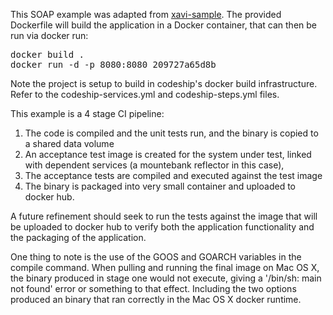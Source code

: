 This SOAP example was adapted from [xavi-sample](https://github.com/xtracdev/xavi-sample). The
provided Dockerfile will build the application in a Docker container, that can then be 
run via docker run:

<pre>
docker build .
docker run -d -p 8080:8080 209727a65d8b
</pre>

Note the project is setup to build in codeship's docker build infrastructure. Refer to the codeship-services.yml
and codeship-steps.yml files.

This example is a 4 stage CI pipeline:

1. The code is compiled and the unit tests run, and the binary is copied to a shared data volume
2. An acceptance test image is created for the system under test, linked with dependent services (a
mountebank reflector in this case),
3. The acceptance tests are compiled and executed against the test image
4. The binary is packaged into very small container and uploaded to docker hub.

A future refinement should seek to run the tests against the image that will be uploaded to docker hub to
verify both the application functionality and the packaging of the application.

One thing to note is the use of the GOOS and GOARCH variables in the compile command. When pulling
and running the final image on Mac OS X, the binary produced in stage one would not execute, giving
a '/bin/sh: main not found' error or something to that effect. Including the two options produced
an binary that ran correctly in the Mac OS X docker runtime.